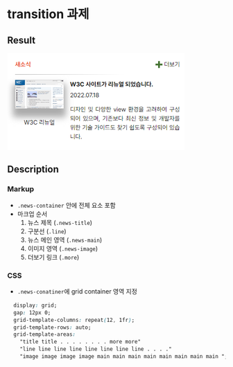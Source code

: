 # **transition 과제**

## **Result**

![mission 04 result](grid-result.png)

## Description

### Markup

- `.news-container` 안에 전체 요소 포함
- 마크업 순서
  1. 뉴스 제목 (`.news-title`)
  2. 구분선 (`.line`)
  3. 뉴스 메인 영역 (`.news-main`)
  4. 이미지 영역 (`.news-image`)
  5. 더보기 링크 (`.more`)

### CSS

- `.news-conatiner`에 grid container 영역 지정

```CSS
  display: grid;
  gap: 12px 0;
  grid-template-columns: repeat(12, 1fr);
  grid-template-rows: auto;
  grid-template-areas:
    "title title . . . . . . . . more more"
    "line line line line line line line line . . . ."
    "image image image image main main main main main main main main ";
```
